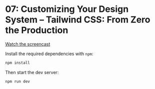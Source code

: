 # 07: Customizing Your Design System – Tailwind CSS: From Zero the Production

[Watch the screencast](https://www.youtube.com/watch?v=0l0Gx8gWPHk)

Install the required dependencies with `npm`:

```sh
npm install
```

Then start the dev server:

```sh
npm run dev
```